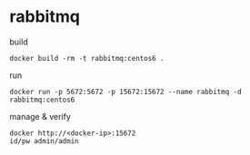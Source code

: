 # rabbitmq

build
```
docker build -rm -t rabbitmq:centos6 .
```

run
```
docker run -p 5672:5672 -p 15672:15672 --name rabbitmq -d rabbitmq:centos6
```

manage & verify
````
docker http://<docker-ip>:15672
id/pw admin/admin
````
